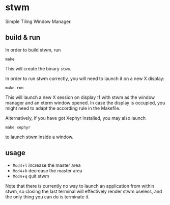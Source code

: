 stwm
====

Simple Tiling Window Manager.


build & run
-----------

In order to build stwm, run

	make

This will create the binary <code>stwm</code>.

In order to run stwm correctly, you will need to launch it on a new X display:

	make run

This will launch a new X session on display **:1** with stwm as the window
manager and an xterm window opened. In case the display is occupied, you might
need to adapt the according rule in the Makefile.

Alternatively, if you have got Xephyr installed, you may also launch

	make xephyr

to launch stwm inside a window.


usage
-----

* <code>Mod4</code>+<code>l</code> increase the master area
* <code>Mod4</code>+<code>h</code> decrease the master area
* <code>Mod4</code>+<code>q</code> quit stwm

Note that there is currently no way to launch an application from within stwm,
so closing the last terminal will effectively render stwm useless, and the only
thing you can do is terminate it.

